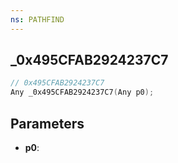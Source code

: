 ```yaml
---
ns: PATHFIND
---
```

## _0x495CFAB2924237C7

```c
// 0x495CFAB2924237C7
Any _0x495CFAB2924237C7(Any p0);
```

## Parameters
* **p0**:
